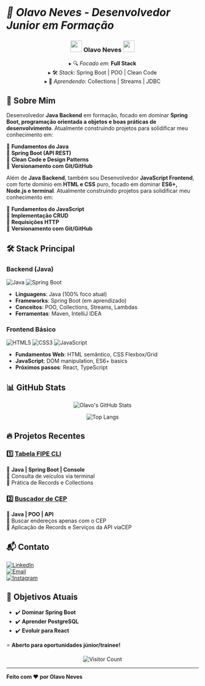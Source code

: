 # *🚀 Olavo Neves - Desenvolvedor Junior em Formação*  

<div align="center">
  <h3>
    <img src="https://emojis.slackmojis.com/emojis/images/1643514076/5919/hot_java.gif?1643514076" width="30"/>
    Olavo Neves
    <img src="https://emojis.slackmojis.com/emojis/images/1643514076/5919/hot_java.gif?1643514076" width="30"/>
  </h3>
  
  <p>
    ▸ 🔍 <em>Focado em</em>: <strong>Full Stack</strong><br>
    ▸ 🛠️ <em>Stack</em>: Spring Boot | POO | Clean Code<br>
    ▸ 🌱 <em>Aprendendo</em>: Collections | Streams | JDBC
  </p>
</div> 

## 📌 Sobre Mim
Desenvolvedor **Java Backend** em formação, focado em dominar **Spring Boot, programação orientada a objetos e boas práticas de desenvolvimento**. Atualmente construindo projetos para solidificar meu conhecimento em:

🔹 **Fundamentos do Java**  
🔹 **Spring Boot (API REST)**  
🔹 **Clean Code e Design Patterns**  
🔹 **Versionamento com Git/GitHub** <br>

Além de **Java Backend**, também sou Desenvolvedor **JavaScript Frontend**, com forte dominio em **HTML e CSS** puro, focado em dominar **ES6+, Node.js e terminal**. Atualmente construindo projetos para solidificar meu conhecimento em:

🔹 **Fundamentos do JavaScript**  
🔹 **Implementação CRUD**  
🔹 **Requisições HTTP**  
🔹 **Versionamento com Git/GitHub**


## **🛠️ Stack Principal**  

### **Backend (Java)**  
![Java](https://img.shields.io/badge/Java-ED8B00?style=for-the-badge&logo=openjdk&logoColor=white) ![Spring Boot](https://img.shields.io/badge/Spring_Boot-6DB33F?style=for-the-badge&logo=spring-boot&logoColor=white)  

- **Linguagens**: Java (100% foco atual)  
- **Frameworks**: Spring Boot (em aprendizado)  
- **Conceitos**: POO, Collections, Streams, Lambdas  
- **Ferramentas**: Maven, IntelliJ IDEA  

### **Frontend Básico**  
![HTML5](https://img.shields.io/badge/HTML5-E34F26?style=for-the-badge&logo=html5&logoColor=white) ![CSS3](https://img.shields.io/badge/CSS3-1572B6?style=for-the-badge&logo=css3&logoColor=white) ![JavaScript](https://img.shields.io/badge/JavaScript-F7DF1E?style=for-the-badge&logo=javascript&logoColor=black)

- **Fundamentos Web**: HTML semântico, CSS Flexbox/Grid  
- **JavaScript**: DOM manipulation, ES6+ basics  
- **Próximos passos**: React, TypeScript  

## 📊 GitHub Stats

<div align="center">

![Olavo's GitHub Stats](https://github-readme-stats.vercel.app/api?username=olavoneves&show_icons=true&theme=radical&hide_border=true&hide=stars,issues)

![Top Langs](https://github-readme-stats.vercel.app/api/top-langs/?username=olavoneves&layout=compact&theme=radical&hide_border=true&exclude_repo=other-repo)

</div>

## 🔥 Projetos Recentes

### 1️⃣ [Tabela FIPE CLI]([https://github.com/olavoneves/tabela-fipe-cli](https://github.com/olavoneves/Projeto-Tabela_Fipe.git))
📌 **Java | Spring Boot | Console**  
🔹 Consulta de veículos via terminal  
🔹 Prática de Records e Collections  

### 2️⃣ [Buscador de CEP]([https://github.com/olavoneves/buscadorCEP](https://github.com/olavoneves/buscadorDeCep.git))
📌 **Java | POO | API**  
🔹 Buscar endereços apenas com o CEP  
🔹 Aplicação de Records e Serviços da API viaCEP

## **📬 Contato**  

<div align="left">  

[![LinkedIn](https://img.shields.io/badge/LinkedIn-0077B5?style=for-the-badge&logo=linkedin&logoColor=white)](www.linkedin.com/in/olavo-neves-48630b2b)  
[![Email](https://img.shields.io/badge/Gmail-D14836?style=for-the-badge&logo=gmail&logoColor=white)](mailto:olavo9neves@gmail.com)  
[![Instagram](https://img.shields.io/badge/Instagram-E4405F?style=for-the-badge&logo=instagram&logoColor=white)](https://instagram.com/olavoneves_)

</div>  

## 🌱 Objetivos Atuais

- ✔️ **Dominar Spring Boot**  
- ✔️ **Aprender PostgreSQL**  
- ✔️ **Evoluir para React**  

⭐ **Aberto para oportunidades júnior/trainee!**  

<div align="center">

![Visitor Count](https://komarev.com/ghpvc/?username=olavoneves&color=blueviolet&style=flat-square&label=Profile+Views)

</div>

---

**Feito com ❤️ por Olavo Neves**   
